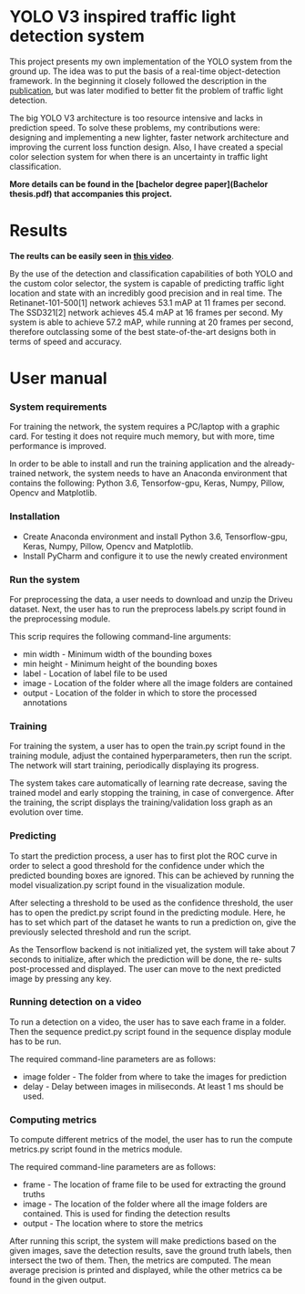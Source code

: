 # YOLO V3 inspired traffic light detection system

This project presents my own implementation of the YOLO system from the ground up. The idea was to put the basis of a real-time object-detection framework. In the beginning it closely followed the description in the [publication](https://pjreddie.com/media/files/papers/YOLOv3.pdf), but was later modified to better fit the problem of traffic light detection. 

The big YOLO V3 architecture is too resource intensive and lacks in prediction speed. To solve these problems, my contributions were: designing and implementing a new lighter, faster network architecture and improving the current loss function design. Also, I have created a special color selection system for when there is an uncertainty in traffic light classification.

**More details can be found in the [bachelor degree paper](Bachelor thesis.pdf) that accompanies this project.**

# Results
**The reults can be easily seen in [this video](https://www.youtube.com/watch?v=om7WTm7DbUg)**.

By the use of the detection and classification capabilities of both YOLO
and the custom color selector, the system is capable of predicting traffic light
location and state with an incredibly good precision and in real time.
The Retinanet-101-500[1] network achieves 53.1 mAP at 11 frames per
second. The SSD321[2] network achieves 45.4 mAP at 16 frames per second.
My system is able to achieve 57.2 mAP, while running at 20 frames per
second, therefore outclassing some of the best state-of-the-art designs both
in terms of speed and accuracy.

# User manual

### System requirements
For training the network, the system requires a PC/laptop with a graphic card. For testing it does not require much memory, but with more, time performance is improved.

In order to be able to install and run the training application and the already-trained network, the system needs to have an Anaconda environment that contains the following: Python 3.6, Tensorfow-gpu, Keras, Numpy, Pillow, Opencv and Matplotlib.

### Installation
- Create Anaconda environment and install Python 3.6, Tensorflow-gpu, Keras, Numpy, Pillow, Opencv and Matplotlib.
- Install PyCharm and configure it to use the newly created environment

### Run the system
For preprocessing the data, a user needs to download and unzip the Driveu dataset. Next, the user has to run the preprocess labels.py script found in the preprocessing module.

This scrip requires the following command-line arguments:
- min width - Minimum width of the bounding boxes
- min height - Minimum height of the bounding boxes
- label - Location of label file to be used
- image - Location of the folder where all the image folders are contained
- output - Location of the folder in which to store the processed annotations

### Training 

For training the system, a user has to open the train.py script found in the training module, adjust the contained hyperparameters, then run the script. The network will start training, periodically displaying its progress.

The system takes care automatically of learning rate decrease, saving the trained model and early stopping the training, in case of convergence. After the training, the script displays the training/validation loss graph as an evolution over time.

### Predicting 
To start the prediction process, a user has to first plot the ROC curve in order to select a good threshold for the confidence under which the predicted bounding boxes are ignored. This can be achieved by running the model visualization.py script found in the visualization module.

After selecting a threshold to be used as the confidence threshold, the user has to open the predict.py script found in the predicting module. Here, he has to set which part of the dataset he wants to run a prediction on, give the previously selected threshold and run the script.

As the Tensorflow backend is not initialized yet, the system will take about 7 seconds to initialize, after which the prediction will be done, the re- sults post-processed and displayed. The user can move to the next predicted image by pressing any key.

### Running detection on a video
To run a detection on a video, the user has to save each frame in a folder. Then the sequence predict.py script found in the sequence display module has to be run.

The required command-line parameters are as follows:
- image folder - The folder from where to take the images for prediction
- delay - Delay between images in miliseconds. At least 1 ms should be used.

### Computing metrics 
To compute different metrics of the model, the user has to run the compute metrics.py script found in the metrics module.

The required command-line parameters are as follows:
- frame - The location of frame file to be used for extracting the ground truths
- image - The location of the folder where all the image folders are contained. This is used for finding the detection results
- output - The location where to store the metrics

After running this script, the system will make predictions based on the given images, save the detection results, save the ground truth labels, then intersect the two of them. Then, the metrics are computed. The mean average precision is printed and displayed, while the other metrics ca be found in the given output.
